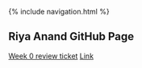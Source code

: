 {% include navigation.html %}
## Riya Anand GitHub Page

[Week 0 review ticket](https://github.com/kamryns/curly-cupboard/issues/11)
[Link](https://github.com/ranand2445/curly-knife)
